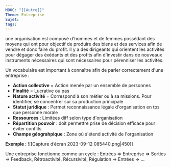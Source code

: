 ```yaml
---
MOOC: "[[Autre]]"
Thème: Entreprise
Sujet:
tags:
---
```


une organisation est composé d'hommes et de femmes possédant des moyens qui ont pour objectif de produire des biens et des services afin de vendre et donc faire du profit.
Il y a des dirigeants qui orientent les activités pour dégager des éxédants et des profits afin d'investir dans de nouveaux instruments nécessaires qui sont nécessaires pour pérenniser les activités.

Un vocabulaire est important à connaître afin de parler correctement d'une entreprise :

- **Action collective** = Action menée par un ensemble de personnes
- **Finalité** = Lucrative ou pas
- **Nature activité** = Correspond à son métier ou à sa missions. Pour identifier, se concentrer sur sa production principale
- **Statut juridique** : Permet reconnaissance légale d'organisation en tps que personne morale
- **Ressources** : Limitées diff selon type d'organisation
- **Répartition pouvoir** : doit permettre prise de décision efficace pour éviter conflits
- **Champs géograhpique** : Zone où s'étend activité de l'organisation

**Exemple :**
![[Capture d’écran 2023-09-12 085440.png|450]]

Une entreprise fonctionne comme un cycle :
Entrées ⇒ Entreprise ⇒ Sorties ⇒ Feedback, Rétroactivité, Récursivité, Régulation ⇒ Entrées ⇒ ...

